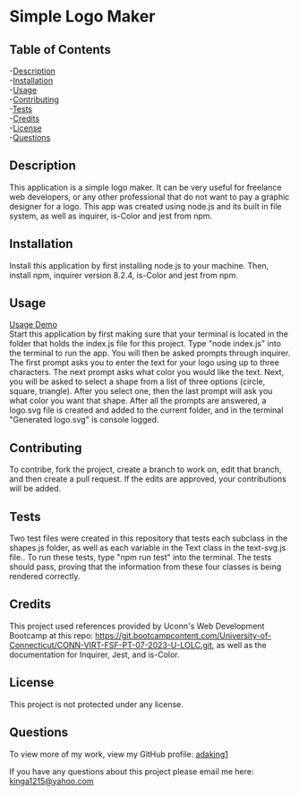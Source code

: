# Simple Logo Maker

## Table of Contents
-[Description](#description)  
-[Installation](#installation)  
-[Usage](#usage)  
-[Contributing](#contributing)  
-[Tests](#tests)  
-[Credits](#credits)  
-[License](#license)  
-[Questions](#questions)

## Description
This application is a simple logo maker. It can be very useful for freelance web developers, or any other professional that do not want to pay a graphic designer for a logo. This app was created using node.js and its built in file system, as well as inquirer, is-Color and jest from npm.

## Installation
Install this application by first installing node.js to your machine. Then, install npm, inquirer version 8.2.4, is-Color and jest from npm.

## Usage
[Usage Demo](https://drive.google.com/file/d/1CO33dPrYuelhoHkpFSWhEH30k0GsqPHo/view)  
Start this application by first making sure that your terminal is located in the folder that holds the index.js file for this project. Type "node index.js" into the terminal to run the app. You will then be asked prompts through inquirer. The first prompt asks you to enter the text for your logo using up to three characters. The next prompt asks what color you would like the text. Next, you will be asked to select a shape from a list of three options (circle, square, triangle). After you select one, then the last prompt will ask you what color you want that shape. After all the prompts are answered, a logo.svg file is created and added to the current folder, and in the terminal "Generated logo.svg" is console logged.

## Contributing
To contribe, fork the project, create a branch to work on, edit that branch, and then create a pull request. If the edits are approved, your contributions will be added.

## Tests
Two test files were created in this repository that tests each subclass in the shapes.js folder, as well as each variable in the Text class in the text-svg.js file.. To run these tests, type "npm run test" into the terminal. The tests should pass, proving that the information from these four classes is being rendered correctly.

## Credits
This project used references provided by Uconn's Web Development Bootcamp at this repo: https://git.bootcampcontent.com/University-of-Connecticut/CONN-VIRT-FSF-PT-07-2023-U-LOLC.git, as well as the documentation for Inquirer, Jest, and is-Color.

## License
This project is not protected under any license.



## Questions
To view more of my work, view my GitHub profile: [adaking1](https://github.com/adaking1)

If you have any questions about this project please email me here: kinga1215@yahoo.com

